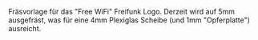 Fräsvorlage für das "Free WiFi" Freifunk Logo. Derzeit wird auf 5mm ausgefräst, was für eine 4mm Plexiglas Scheibe
(und 1mm "Opferplatte") ausreicht.
